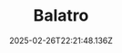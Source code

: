 ---
title: "Balatro"
id: 2379780
date: 2025-02-26T22:21:48.136Z
link: games/steam/recent/balatro
image: https://cdn.akamai.steamstatic.com/steam/apps/2379780/library_600x900.jpg
playtime_2weeks: 744
playtime_forever: 7000
playtime_windows_forever: 0
playtime_mac_forever: 192
playtime_linux_forever: 6808
playtime_deck_forever: 6808
---
